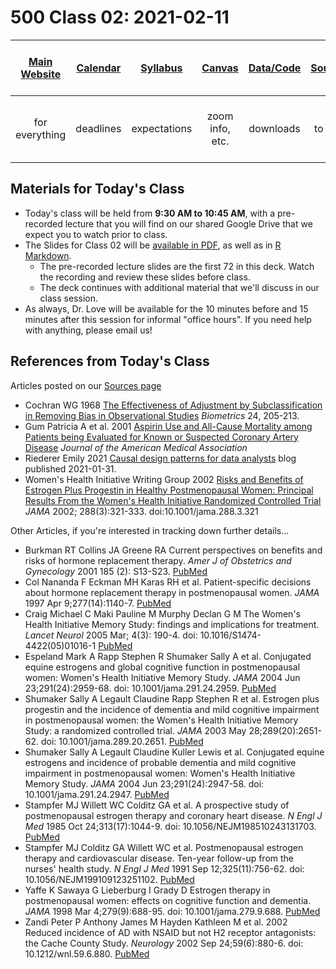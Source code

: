 # 500 Class 02: 2021-02-11

[Main Website](https://thomaselove.github.io/500/) | [Calendar](https://thomaselove.github.io/500/calendar.html) | [Syllabus](https://thomaselove.github.io/500-2021-syllabus/) | [Canvas](https://canvas.case.edu) | [Data/Code](https://github.com/THOMASELOVE/500-data) | [Sources](https://github.com/THOMASELOVE/500-2021/tree/master/sources) | Need Help? Email Us!
:-----------: | :--------------: | :----------: | :---------: | :-------------: | :-----------: | :-----------: 
for everything | deadlines | expectations | zoom info, etc. | downloads | to read | `500-help` at `case dot edu`

## Materials for Today's Class

- Today's class will be held from **9:30 AM to 10:45 AM**, with a pre-recorded lecture that you will find on our shared Google Drive that we expect you to watch prior to class.
- The Slides for Class 02 will be [available in PDF](https://github.com/THOMASELOVE/500-2021/blob/master/classes/class02/500_2021_slides02.pdf), as well as in [R Markdown](https://github.com/THOMASELOVE/500-2021/blob/master/classes/class02/500_2021_slides02.Rmd).
    - The pre-recorded lecture slides are the first 72 in this deck. Watch the recording and review these slides before class.
    - The deck continues with additional material that we'll discuss in our class session.
- As always, Dr. Love will be available for the 10 minutes before and 15 minutes after this session for informal "office hours". If you need help with anything, please email us!

## References from Today's Class

Articles posted on our [Sources page](https://github.com/THOMASELOVE/500-2021/blob/master/sources/README.md)

- Cochran WG 1968 [The Effectiveness of Adjustment by Subclassification in Removing Bias in Observational Studies](https://github.com/THOMASELOVE/500-2021/blob/master/sources/articles/Cochran%201968.pdf) *Biometrics* 24, 205-213.
- Gum Patricia A et al. 2001 [Aspirin Use and All-Cause Mortality among Patients being Evaluated for Known or Suspected Coronary Artery Disease](https://github.com/THOMASELOVE/500-2021/blob/master/sources/articles/Gum%202001%20JAMA%20Aspirin%20Use%20Propensity%20Analysis.pdf) *Journal of the American Medical Association*
- Riederer Emily 2021 [Causal design patterns for data analysts](https://emilyriederer.netlify.app/post/causal-design-patterns/) blog published 2021-01-31.
- Women's Health Initiative Writing Group 2002 [Risks and Benefits of Estrogen Plus Progestin in Healthy Postmenopausal Women: Principal Results From the Women's Health Initiative Randomized Controlled Trial](https://jamanetwork.com/journals/jama/fullarticle/195120) *JAMA* 2002; 288(3):321-333. doi:10.1001/jama.288.3.321

Other Articles, if you're interested in tracking down further details...

- Burkman RT Collins JA Greene RA Current perspectives on benefits and risks of hormone replacement therapy. *Amer J of Obstetrics and Gynecology* 2001 185 (2): S13-S23. [PubMed](https://pubmed.ncbi.nlm.nih.gov/11521117/)
- Col Nananda F Eckman MH Karas RH et al. Patient-specific decisions about hormone replacement therapy in postmenopausal women. *JAMA* 1997 Apr 9;277(14):1140-7. [PubMed](https://pubmed.ncbi.nlm.nih.gov/9087469/)
- Craig Michael C Maki Pauline M Murphy Declan G M The Women's Health Initiative Memory Study: findings and implications for treatment. *Lancet Neurol* 2005 Mar; 4(3): 190-4. doi: 10.1016/S1474-4422(05)01016-1 [PubMed](https://pubmed.ncbi.nlm.nih.gov/15721829/)
- Espeland Mark A Rapp Stephen R Shumaker Sally A et al. Conjugated equine estrogens and global cognitive function in postmenopausal women: Women's Health Initiative Memory Study. *JAMA* 2004 Jun 23;291(24):2959-68. doi: 10.1001/jama.291.24.2959. [PubMed](https://pubmed.ncbi.nlm.nih.gov/15213207/)
- Shumaker Sally A Legault Claudine Rapp Stephen R et al. Estrogen plus progestin and the incidence of dementia and mild cognitive impairment in postmenopausal women: the Women's Health Initiative Memory Study: a randomized controlled trial. *JAMA* 2003 May 28;289(20):2651-62. doi: 10.1001/jama.289.20.2651. [PubMed](https://pubmed.ncbi.nlm.nih.gov/12771112/)
- Shumaker Sally A Legault Claudine Kuller Lewis et al. Conjugated equine estrogens and incidence of probable dementia and mild cognitive impairment in postmenopausal women: Women's Health Initiative Memory Study. *JAMA* 2004 Jun 23;291(24):2947-58. doi: 10.1001/jama.291.24.2947. [PubMed](https://pubmed.ncbi.nlm.nih.gov/15213206/)
- Stampfer MJ Willett WC Colditz GA et al. A prospective study of postmenopausal estrogen therapy and coronary heart disease. *N Engl J Med* 1985 Oct 24;313(17):1044-9. doi: 10.1056/NEJM198510243131703. [PubMed](https://pubmed.ncbi.nlm.nih.gov/4047106/)
- Stampfer MJ Colditz GA Willett WC et al. Postmenopausal estrogen therapy and cardiovascular disease. Ten-year follow-up from the nurses' health study. *N Engl J Med* 1991 Sep 12;325(11):756-62. doi: 10.1056/NEJM199109123251102. [PubMed](https://pubmed.ncbi.nlm.nih.gov/1870648/)
- Yaffe K Sawaya G Lieberburg I Grady D Estrogen therapy in postmenopausal women: effects on cognitive function and dementia. *JAMA* 1998 Mar 4;279(9):688-95. doi: 10.1001/jama.279.9.688. [PubMed](https://pubmed.ncbi.nlm.nih.gov/9496988/)
- Zandi Peter P Anthony James M Hayden Kathleen M et al. 2002 Reduced incidence of AD with NSAID but not H2 receptor antagonists: the Cache County Study. *Neurology* 2002 Sep 24;59(6):880-6. doi: 10.1212/wnl.59.6.880. [PubMed](https://pubmed.ncbi.nlm.nih.gov/12297571/)

